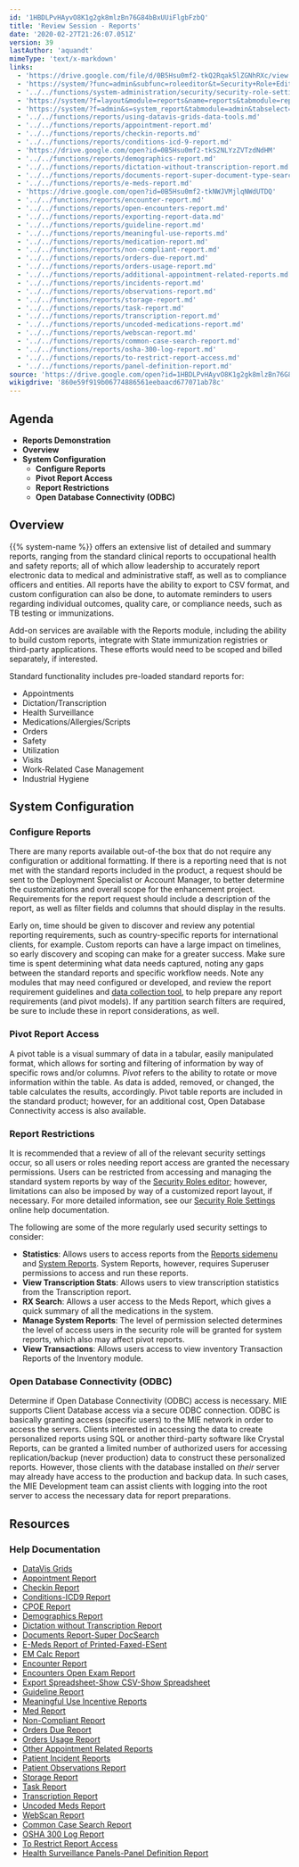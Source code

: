```yaml
---
id: '1HBDLPvHAyvO8K1g2gk8mlzBn76G84bBxUUiFlgbFzbQ'
title: 'Review Session - Reports'
date: '2020-02-27T21:26:07.051Z'
version: 39
lastAuthor: 'aquandt'
mimeType: 'text/x-markdown'
links:
  - 'https://drive.google.com/file/d/0B5Hsu0mf2-tkQ2Rqak5lZGNhRXc/view'
  - 'https://system/?func=admin&subfunc=roleeditor&t=Security+Role+Editor&tabmodule=admin&tabselect=Security+Roles'
  - '../../functions/system-administration/security/security-role-settings.md'
  - 'https://system/?f=layout&module=reports&name=reports&tabmodule=reports'
  - 'https://system/?f=admin&s=system_report&tabmodule=admin&tabselect=System+Report'
  - '../../functions/reports/using-datavis-grids-data-tools.md'
  - '../../functions/reports/appointment-report.md'
  - '../../functions/reports/checkin-reports.md'
  - '../../functions/reports/conditions-icd-9-report.md'
  - 'https://drive.google.com/open?id=0B5Hsu0mf2-tkS2NLYzZVTzdNdHM'
  - '../../functions/reports/demographics-report.md'
  - '../../functions/reports/dictation-without-transcription-report.md'
  - '../../functions/reports/documents-report-super-document-type-search.md'
  - '../../functions/reports/e-meds-report.md'
  - 'https://drive.google.com/open?id=0B5Hsu0mf2-tkNWJVMjlqNWdUTDQ'
  - '../../functions/reports/encounter-report.md'
  - '../../functions/reports/open-encounters-report.md'
  - '../../functions/reports/exporting-report-data.md'
  - '../../functions/reports/guideline-report.md'
  - '../../functions/reports/meaningful-use-reports.md'
  - '../../functions/reports/medication-report.md'
  - '../../functions/reports/non-compliant-report.md'
  - '../../functions/reports/orders-due-report.md'
  - '../../functions/reports/orders-usage-report.md'
  - '../../functions/reports/additional-appointment-related-reports.md'
  - '../../functions/reports/incidents-report.md'
  - '../../functions/reports/observations-report.md'
  - '../../functions/reports/storage-report.md'
  - '../../functions/reports/task-report.md'
  - '../../functions/reports/transcription-report.md'
  - '../../functions/reports/uncoded-medications-report.md'
  - '../../functions/reports/webscan-report.md'
  - '../../functions/reports/common-case-search-report.md'
  - '../../functions/reports/osha-300-log-report.md'
  - '../../functions/reports/to-restrict-report-access.md'
  - '../../functions/reports/panel-definition-report.md'
source: 'https://drive.google.com/open?id=1HBDLPvHAyvO8K1g2gk8mlzBn76G84bBxUUiFlgbFzbQ'
wikigdrive: '860e59f919b06774886561eebaacd677071ab78c'
---
```

## Agenda

* <strong>Reports Demonstration</strong>
* <strong>Overview</strong>
* <strong>System Configuration</strong>
    * <strong>Configure Reports</strong>
    * <strong>Pivot Report Access</strong>
    * <strong>Report Restrictions</strong>
    * <strong>Open Database Connectivity (ODBC)</strong>

## Overview

{{% system-name %}} offers an extensive list of detailed and summary reports, ranging from the standard clinical reports to occupational health and safety reports; all of which allow leadership to accurately report electronic data to medical and administrative staff, as well as to compliance officers and entities. All reports have the ability to export to CSV format, and custom configuration can also be done, to automate reminders to users regarding individual outcomes, quality care, or compliance needs, such as TB testing or immunizations.

Add-on services are available with the Reports module, including the ability to build custom reports, integrate with State immunization registries or third-party applications. These efforts would need to be scoped and billed separately, if interested.

Standard functionality includes pre-loaded standard reports for:

* Appointments
* Dictation/Transcription
* Health Surveillance
* Medications/Allergies/Scripts
* Orders
* Safety
* Utilization
* Visits
* Work-Related Case Management
* Industrial Hygiene

## System Configuration

### Configure Reports

There are many reports available out-of-the box that do not require any configuration or additional formatting. If there is a reporting need that is not met with the standard reports included in the product, a request should be sent to the Deployment Specialist or Account Manager, to better determine the customizations and overall scope for the enhancement project. Requirements for the report request should include a description of the report, as well as filter fields and columns that should display in the results.

Early on, time should be given to discover and review any potential reporting requirements, such as country-specific reports for international clients, for example. Custom reports can have a large impact on timelines, so early discovery and scoping can make for a greater success. Make sure time is spent determining what data needs captured, noting any gaps between the standard reports and specific workflow needs. Note any modules that may need configured or developed, and review the report requirement guidelines and [data collection tool](https://drive.google.com/file/d/0B5Hsu0mf2-tkQ2Rqak5lZGNhRXc/view), to help prepare any report requirements (and pivot models). If any partition search filters are required, be sure to include these in report considerations, as well.

### Pivot Report Access

A pivot table is a visual summary of data in a tabular, easily manipulated format, which allows for sorting and filtering of information by way of specific rows and/or columns. *Pivot* refers to the ability to rotate or move information within the table. As data is added, removed, or changed, the table calculates the results, accordingly. Pivot table reports are included in the standard product; however, for an additional cost, Open Database Connectivity access is also available.

### Report Restrictions

It is recommended that a review of all of the relevant security settings occur, so all users or roles needing report access are granted the necessary permissions. Users can be restricted from accessing and managing the standard system reports by way of the [Security Roles editor](https://system/?func=admin&subfunc=roleeditor&t=Security+Role+Editor&tabmodule=admin&tabselect=Security+Roles); however, limitations can also be imposed by way of a customized report layout, if necessary. For more detailed information, see our [Security Role Settings](../../functions/system-administration/security/security-role-settings.md) online help documentation.

The following are some of the more regularly used security settings to consider:

* <strong>Statistics</strong>: Allows users to access reports from the [Reports sidemenu](https://system/?f=layout&module=reports&name=reports&tabmodule=reports) and [System Reports](https://system/?f=admin&s=system_report&tabmodule=admin&tabselect=System+Report). System Reports, however, requires Superuser permissions to access and run these reports.
* <strong>View Transcription Stats</strong>: Allows users to view transcription statistics from the Transcription report.
* <strong>RX Search</strong>: Allows a user access to the Meds Report, which gives a quick summary of all the medications in the system.
* <strong>Manage System Reports</strong>: The level of permission selected determines the level of access users in the security role will be granted for system reports, which also may affect pivot reports.
* <strong>View Transactions</strong>: Allows users access to view inventory Transaction Reports of the Inventory module.

### Open Database Connectivity (ODBC)

Determine if Open Database Connectivity (ODBC) access is necessary. MIE supports Client Database access via a secure ODBC connection. ODBC is basically granting access (specific users) to the MIE network in order to access the servers. Clients interested in accessing the data to create personalized reports using SQL or another third-party software like Crystal Reports, can be granted a limited number of authorized users for accessing replication/backup (never production) data to construct these personalized reports. However, those clients with the database installed on *their* server may already have access to the production and backup data. In such cases, the MIE Development team can assist clients with logging into the root server to access the necessary data for report preparations.

## Resources

### Help Documentation

* [DataVis Grids](../../functions/reports/using-datavis-grids-data-tools.md)
* [Appointment Report](../../functions/reports/appointment-report.md)
* [Checkin Report](../../functions/reports/checkin-reports.md)
* [Conditions-ICD9 Report](../../functions/reports/conditions-icd-9-report.md)
* [CPOE Report](https://drive.google.com/open?id=0B5Hsu0mf2-tkS2NLYzZVTzdNdHM)
* [Demographics Report](../../functions/reports/demographics-report.md)
* [Dictation without Transcription Report](../../functions/reports/dictation-without-transcription-report.md)
* [Documents Report-Super DocSearch](../../functions/reports/documents-report-super-document-type-search.md)
* [E-Meds Report of Printed-Faxed-ESent](../../functions/reports/e-meds-report.md)
* [EM Calc Report](https://drive.google.com/open?id=0B5Hsu0mf2-tkNWJVMjlqNWdUTDQ)
* [Encounter Report](../../functions/reports/encounter-report.md)
* [Encounters Open Exam Report](../../functions/reports/open-encounters-report.md)
* [Export Spreadsheet-Show CSV-Show Spreadsheet](../../functions/reports/exporting-report-data.md)
* [Guideline Report](../../functions/reports/guideline-report.md)
* [Meaningful Use Incentive Reports](../../functions/reports/meaningful-use-reports.md)
* [Med Report](../../functions/reports/medication-report.md)
* [Non-Compliant Report](../../functions/reports/non-compliant-report.md)
* [Orders Due Report](../../functions/reports/orders-due-report.md)
* [Orders Usage Report](../../functions/reports/orders-usage-report.md)
* [Other Appointment Related Reports](../../functions/reports/additional-appointment-related-reports.md)
* [Patient Incident Reports](../../functions/reports/incidents-report.md)
* [Patient Observations Report](../../functions/reports/observations-report.md)
* [Storage Report](../../functions/reports/storage-report.md)
* [Task Report](../../functions/reports/task-report.md)
* [Transcription Report](../../functions/reports/transcription-report.md)
* [Uncoded Meds Report](../../functions/reports/uncoded-medications-report.md)
* [WebScan Report](../../functions/reports/webscan-report.md)
* [Common Case Search Report](../../functions/reports/common-case-search-report.md)
* [OSHA 300 Log Report](../../functions/reports/osha-300-log-report.md)
* [To Restrict Report Access](../../functions/reports/to-restrict-report-access.md)
* [Health Surveillance Panels-Panel Definition Report](../../functions/reports/panel-definition-report.md)
